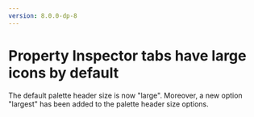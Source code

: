 ```yaml
---
version: 8.0.0-dp-8
---
```

# Property Inspector tabs have large icons by default

The default palette header size is now "large". Moreover, a new option
"largest" has been added to the palette header size options.
